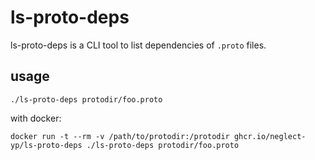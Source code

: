 # ls-proto-deps

ls-proto-deps is a CLI tool to list dependencies of `.proto` files.

## usage

```
./ls-proto-deps protodir/foo.proto
```

with docker:

```
docker run -t --rm -v /path/to/protodir:/protodir ghcr.io/neglect-yp/ls-proto-deps ./ls-proto-deps protodir/foo.proto
```
